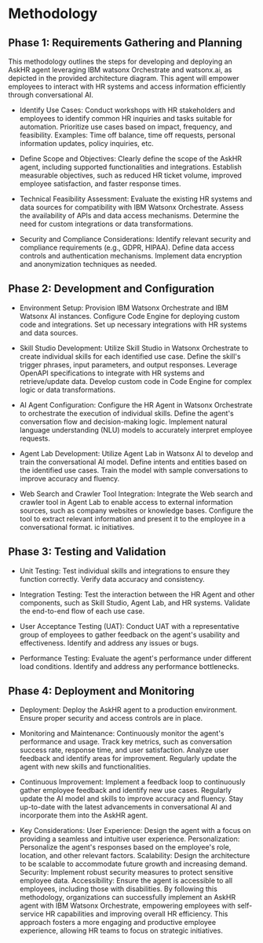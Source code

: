 
# Methodology

## Phase 1: Requirements Gathering and Planning

This methodology outlines the steps for developing and deploying an AskHR agent leveraging IBM watsonx Orchestrate and watsonx.ai, as depicted in the provided architecture diagram. This agent will empower employees to interact with HR systems and access information efficiently through conversational AI.

- Identify Use Cases:
Conduct workshops with HR stakeholders and employees to identify common HR inquiries and tasks suitable for automation.
Prioritize use cases based on impact, frequency, and feasibility.
Examples: Time off balance, time off requests, personal information updates, policy inquiries, etc.

- Define Scope and Objectives:
Clearly define the scope of the AskHR agent, including supported functionalities and integrations.
Establish measurable objectives, such as reduced HR ticket volume, improved employee satisfaction, and faster response times.

- Technical Feasibility Assessment:
Evaluate the existing HR systems and data sources for compatibility with IBM Watsonx Orchestrate.
Assess the availability of APIs and data access mechanisms.
Determine the need for custom integrations or data transformations.

- Security and Compliance Considerations:
Identify relevant security and compliance requirements (e.g., GDPR, HIPAA).
Define data access controls and authentication mechanisms.
Implement data encryption and anonymization techniques as needed.

## Phase 2: Development and Configuration

- Environment Setup:
Provision IBM Watsonx Orchestrate and IBM Watsonx AI instances.
Configure Code Engine for deploying custom code and integrations.
Set up necessary integrations with HR systems and data sources.

- Skill Studio Development:
Utilize Skill Studio in Watsonx Orchestrate to create individual skills for each identified use case.
Define the skill's trigger phrases, input parameters, and output responses.
Leverage OpenAPI specifications to integrate with HR systems and retrieve/update data.
Develop custom code in Code Engine for complex logic or data transformations.

- AI Agent Configuration:
Configure the HR Agent in Watsonx Orchestrate to orchestrate the execution of individual skills.
Define the agent's conversation flow and decision-making logic.
Implement natural language understanding (NLU) models to accurately interpret employee requests.

- Agent Lab Development:
Utilize Agent Lab in Watsonx AI to develop and train the conversational AI model.
Define intents and entities based on the identified use cases.
Train the model with sample conversations to improve accuracy and fluency.

- Web Search and Crawler Tool Integration:
Integrate the Web search and crawler tool in Agent Lab to enable access to external information sources, such as company websites or knowledge bases.
Configure the tool to extract relevant information and present it to the employee in a conversational format. ic initiatives.


## Phase 3: Testing and Validation


- Unit Testing:
Test individual skills and integrations to ensure they function correctly.
Verify data accuracy and consistency.

- Integration Testing:
Test the interaction between the HR Agent and other components, such as Skill Studio, Agent Lab, and HR systems.
Validate the end-to-end flow of each use case.

- User Acceptance Testing (UAT):
Conduct UAT with a representative group of employees to gather feedback on the agent's usability and effectiveness.
Identify and address any issues or bugs.

- Performance Testing:
Evaluate the agent's performance under different load conditions.
Identify and address any performance bottlenecks.


## Phase 4: Deployment and Monitoring


- Deployment:
Deploy the AskHR agent to a production environment.
Ensure proper security and access controls are in place.

- Monitoring and Maintenance:
Continuously monitor the agent's performance and usage.
Track key metrics, such as conversation success rate, response time, and user satisfaction.
Analyze user feedback and identify areas for improvement.
Regularly update the agent with new skills and functionalities.

- Continuous Improvement:
Implement a feedback loop to continuously gather employee feedback and identify new use cases.
Regularly update the AI model and skills to improve accuracy and fluency.
Stay up-to-date with the latest advancements in conversational AI and incorporate them into the AskHR agent.

- Key Considerations:
User Experience: Design the agent with a focus on providing a seamless and intuitive user experience.
Personalization: Personalize the agent's responses based on the employee's role, location, and other relevant factors.
Scalability: Design the architecture to be scalable to accommodate future growth and increasing demand.
Security: Implement robust security measures to protect sensitive employee data.
Accessibility: Ensure the agent is accessible to all employees, including those with disabilities.
By following this methodology, organizations can successfully implement an AskHR agent with IBM Watsonx Orchestrate, empowering employees with self-service HR capabilities and improving overall HR efficiency. This approach fosters a more engaging and productive employee experience, allowing HR teams to focus on strategic initiatives.
